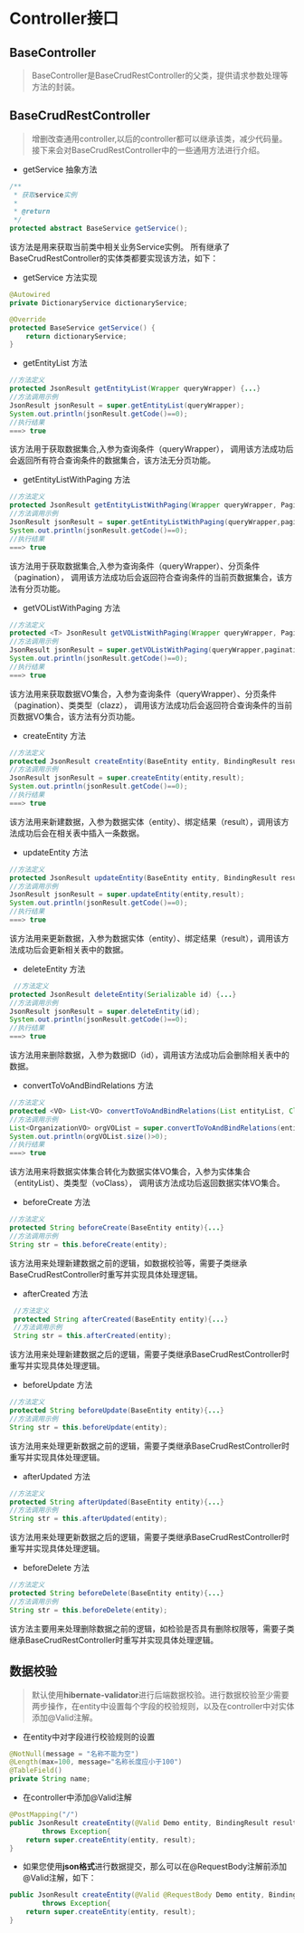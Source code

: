 # Controller接口

## BaseController

> BaseController是BaseCrudRestController的父类，提供请求参数处理等方法的封装。

## BaseCrudRestController

> 增删改查通用controller,以后的controller都可以继承该类，减少代码量。
接下来会对BaseCrudRestController中的一些通用方法进行介绍。

* getService 抽象方法
```java
/**
 * 获取service实例
 *
 * @return
 */
protected abstract BaseService getService();
```
该方法是用来获取当前类中相关业务Service实例。
所有继承了BaseCrudRestController的实体类都要实现该方法，如下：
* getService 方法实现
```java
@Autowired
private DictionaryService dictionaryService;

@Override
protected BaseService getService() {
    return dictionaryService;
}
```

* getEntityList 方法
```java
//方法定义
protected JsonResult getEntityList(Wrapper queryWrapper) {...}
//方法调用示例
JsonResult jsonResult = super.getEntityList(queryWrapper);
System.out.println(jsonResult.getCode()==0);
//执行结果
===> true
```
该方法用于获取数据集合,入参为查询条件（queryWrapper），
调用该方法成功后会返回所有符合查询条件的数据集合，该方法无分页功能。

* getEntityListWithPaging 方法
```java
//方法定义
protected JsonResult getEntityListWithPaging(Wrapper queryWrapper, Pagination pagination) {...}
//方法调用示例
JsonResult jsonResult = super.getEntityListWithPaging(queryWrapper,pagination);
System.out.println(jsonResult.getCode()==0);
//执行结果
===> true
```
该方法用于获取数据集合,入参为查询条件（queryWrapper）、分页条件（pagination），
调用该方法成功后会返回符合查询条件的当前页数据集合，该方法有分页功能。

* getVOListWithPaging 方法
```java
//方法定义
protected <T> JsonResult getVOListWithPaging(Wrapper queryWrapper, Pagination pagination, Class<T> clazz) {...}
//方法调用示例
JsonResult jsonResult = super.getVOListWithPaging(queryWrapper,pagination,Organization.class);
System.out.println(jsonResult.getCode()==0);
//执行结果
===> true
```
该方法用来获取数据VO集合，入参为查询条件（queryWrapper）、分页条件（pagination）、类类型（clazz），
调用该方法成功后会返回符合查询条件的当前页数据VO集合，该方法有分页功能。

* createEntity 方法
```java
//方法定义
protected JsonResult createEntity(BaseEntity entity, BindingResult result) {...}
//方法调用示例
JsonResult jsonResult = super.createEntity(entity,result);
System.out.println(jsonResult.getCode()==0);
//执行结果
===> true
```
该方法用来新建数据，入参为数据实体（entity）、绑定结果（result），调用该方法成功后会在相关表中插入一条数据。

* updateEntity 方法
```java
//方法定义
protected JsonResult updateEntity(BaseEntity entity, BindingResult result) {...}
//方法调用示例
JsonResult jsonResult = super.updateEntity(entity,result);
System.out.println(jsonResult.getCode()==0);
//执行结果
===> true
```
该方法用来更新数据，入参为数据实体（entity）、绑定结果（result），调用该方法成功后会更新相关表中的数据。

* deleteEntity 方法
```java
 //方法定义
protected JsonResult deleteEntity(Serializable id) {...}
//方法调用示例
JsonResult jsonResult = super.deleteEntity(id);
System.out.println(jsonResult.getCode()==0);
//执行结果
===> true
```
该方法用来删除数据，入参为数据ID（id），调用该方法成功后会删除相关表中的数据。

* convertToVoAndBindRelations 方法
```java
//方法定义
protected <VO> List<VO> convertToVoAndBindRelations(List entityList, Class<VO> voClass) {...}
//方法调用示例
List<OrganizationVO> orgVOList = super.convertToVoAndBindRelations(entityList, OrganizationVO.class);
System.out.println(orgVOList.size()>0);
//执行结果
===> true
```
该方法用来将数据实体集合转化为数据实体VO集合，入参为实体集合（entityList）、类类型（voClass），
调用该方法成功后返回数据实体VO集合。

* beforeCreate 方法
```java
//方法定义
protected String beforeCreate(BaseEntity entity){...}
//方法调用示例
String str = this.beforeCreate(entity);
```
该方法用来处理新建数据之前的逻辑，如数据校验等，需要子类继承BaseCrudRestController时重写并实现具体处理逻辑。

* afterCreated 方法
```java
 //方法定义
 protected String afterCreated(BaseEntity entity){...}
 //方法调用示例
 String str = this.afterCreated(entity);
```
该方法用来处理新建数据之后的逻辑，需要子类继承BaseCrudRestController时重写并实现具体处理逻辑。

* beforeUpdate 方法
```java
//方法定义
protected String beforeUpdate(BaseEntity entity){...}
//方法调用示例
String str = this.beforeUpdate(entity);
```
该方法用来处理更新数据之前的逻辑，需要子类继承BaseCrudRestController时重写并实现具体处理逻辑。

* afterUpdated 方法
```java
//方法定义
protected String afterUpdated(BaseEntity entity){...}
//方法调用示例
String str = this.afterUpdated(entity);
```
该方法用来处理更新数据之后的逻辑，需要子类继承BaseCrudRestController时重写并实现具体处理逻辑。

* beforeDelete 方法
```java
//方法定义
protected String beforeDelete(BaseEntity entity){...}
//方法调用示例
String str = this.beforeDelete(entity);
```
该方法主要用来处理删除数据之前的逻辑，如检验是否具有删除权限等，需要子类继承BaseCrudRestController时重写并实现具体处理逻辑。

## 数据校验

> 默认使用**hibernate-validator**进行后端数据校验。进行数据校验至少需要两步操作，在entity中设置每个字段的校验规则，以及在controller中对实体添加@Valid注解。

* 在entity中对字段进行校验规则的设置

```java
@NotNull(message = "名称不能为空")
@Length(max=100, message="名称长度应小于100")
@TableField()
private String name;
```

* 在controller中添加@Valid注解

```java
@PostMapping("/")
public JsonResult createEntity(@Valid Demo entity, BindingResult result, HttpServletRequest request)
        throws Exception{
    return super.createEntity(entity, result);
}
```

* 如果您使用**json格式**进行数据提交，那么可以在@RequestBody注解前添加@Valid注解，如下：
```java
public JsonResult createEntity(@Valid @RequestBody Demo entity, BindingResult result, HttpServletRequest request)
        throws Exception{
    return super.createEntity(entity, result);
}
```

